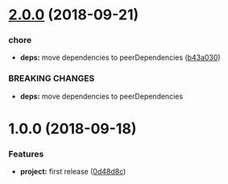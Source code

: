 # [2.0.0](https://github.com/lgaticaq/npm-github-config/compare/v1.0.0...v2.0.0) (2018-09-21)


### chore

* **deps:** move dependencies to peerDependencies ([b43a030](https://github.com/lgaticaq/npm-github-config/commit/b43a030))


### BREAKING CHANGES

* **deps:** move dependencies to peerDependencies

# 1.0.0 (2018-09-18)


### Features

* **project:** first release ([0d48d8c](https://github.com/lgaticaq/npm-github-config/commit/0d48d8c))
